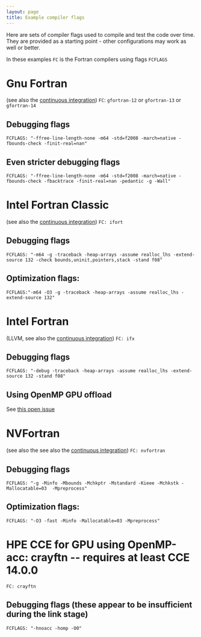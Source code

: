 ```yaml
---
layout: page
title: Example compiler flags
---
```


Here are sets of compiler flags used to compile and test the code over time. They are provided as a starting point - other configurations may work as well or better.

In these examples `FC` is the Fortran compilers using flags `FCFLAGS`

# Gnu Fortran

(see also the [continuous integration](https://github.com/earth-system-radiation/rte-rrtmgp/blob/main/.github/workflows/continuous-integration.yml))
`FC`: `gfortran-12` or `gfortran-13` or `gfortran-14`

## Debugging flags

`FCFLAGS: "-ffree-line-length-none -m64 -std=f2008 -march=native -fbounds-check -finit-real=nan"`

## Even stricter debugging flags

`FCFLAGS: "-ffree-line-length-none -m64 -std=f2008 -march=native -fbounds-check -fbacktrace -finit-real=nan -pedantic -g -Wall"`

# Intel Fortran Classic

(see also the [continuous integration](https://github.com/earth-system-radiation/rte-rrtmgp/blob/main/.github/workflows/containerized-ci.yml))
`FC: ifort`

## Debugging flags

`FCFLAGS: "-m64 -g -traceback -heap-arrays -assume realloc_lhs -extend-source 132 -check bounds,uninit,pointers,stack -stand f08"`

## Optimization flags:

`FCFLAGS:"-m64 -O3 -g -traceback -heap-arrays -assume realloc_lhs -extend-source 132"`

# Intel Fortran

(LLVM, see also the [continuous integration](https://github.com/earth-system-radiation/rte-rrtmgp/blob/main/.github/workflows/containerized-ci.yml))
`FC: ifx`

## Debugging flags

`FCFLAGS: "-debug -traceback -heap-arrays -assume realloc_lhs -extend-source 132 -stand f08"`

## Using OpenMP GPU offload

See [this open issue](https://github.com/earth-system-radiation/rte-rrtmgp/issues/194)

# NVFortran

(see also the see also the [continuous integration](https://github.com/earth-system-radiation/rte-rrtmgp/blob/main/.github/workflows/containerized-ci.yml))
`FC: nvfortran`

## Debugging flags

`FCFLAGS: "-g -Minfo -Mbounds -Mchkptr -Mstandard -Kieee -Mchkstk -Mallocatable=03  -Mpreprocess"`

## Optimization flags:

`FCFLAGS: "-O3 -fast -Minfo -Mallocatable=03 -Mpreprocess"`

# HPE CCE for GPU using OpenMP-acc: crayftn -- requires at least CCE 14.0.0

`FC: crayftn`

## Debugging flags (these appear to be insufficient during the link stage)

`FCFLAGS: "-hnoacc -homp -O0"`
